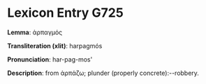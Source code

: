 # Lexicon Entry G725

**Lemma**: ἁρπαγμός

**Transliteration (xlit)**: harpagmós

**Pronunciation**: har-pag-mos'

**Description**:
from ἁρπάζω; plunder (properly concrete):--robbery.
